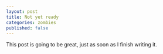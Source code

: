```yaml
---
layout: post
title: Not yet ready
categories: zombies
published: false
---
```


This post is going to be great, just as soon as I finish writing it.
